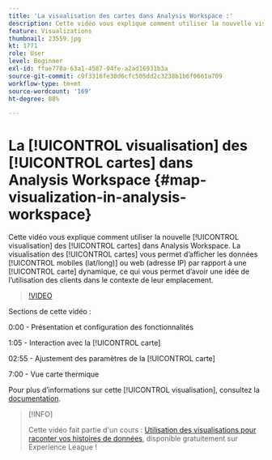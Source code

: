 ```yaml
---
title: 'La visualisation des cartes dans Analysis Workspace :'
description: Cette vidéo vous explique comment utiliser la nouvelle visualisation des cartes dans Analysis Workspace. La visualisation des cartes vous permet d’afficher les données mobiles (lat/long) ou web (adresse IP) par rapport à une carte dynamique, ce qui vous permet d’avoir une idée de l’utilisation des clients dans le contexte de leur emplacement.
feature: Visualizations
thumbnail: 23559.jpg
kt: 1771
role: User
level: Beginner
exl-id: ffae778a-63a1-4587-94fe-a2ad16931b3a
source-git-commit: c9f3316fe30d6cfc505dd2c3238b1b6f0661a709
workflow-type: tm+mt
source-wordcount: '169'
ht-degree: 88%

---
```


# La [!UICONTROL visualisation] des [!UICONTROL cartes] dans Analysis Workspace {#map-visualization-in-analysis-workspace}

Cette vidéo vous explique comment utiliser la nouvelle [!UICONTROL visualisation] des [!UICONTROL cartes] dans Analysis Workspace. La visualisation des [!UICONTROL cartes] vous permet d’afficher les données [!UICONTROL mobiles (lat/long)] ou web (adresse IP) par rapport à une [!UICONTROL carte] dynamique, ce qui vous permet d’avoir une idée de l’utilisation des clients dans le contexte de leur emplacement.

>[!VIDEO](https://video.tv.adobe.com/v/23559/?quality=12)

Sections de cette vidéo :

0:00 - Présentation et configuration des fonctionnalités

1:05 - Interaction avec la [!UICONTROL carte]

02:55 - Ajustement des paramètres de la [!UICONTROL carte]

7:00 - Vue carte thermique

Pour plus dʼinformations sur cette [!UICONTROL visualisation], consultez la [documentation](https://experienceleague.adobe.com/docs/analytics/analyze/analysis-workspace/visualizations/map-visualization.html?lang=fr).

>[!INFO]
>
> Cette vidéo fait partie d&#39;un cours : [Utilisation des visualisations pour raconter vos histoires de données](https://experienceleague.adobe.com/?recommended=Analytics-U-1-2021.1.visualizations&amp;lang=fr), disponible gratuitement sur Experience League !
